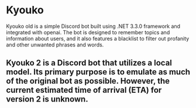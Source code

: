 # Kyouko

Kyouko old is a simple Discord bot built using .NET 3.3.0 framework and integrated with openai. The bot is designed to remember topics and information about users, and it also features a blacklist to filter out profanity and other unwanted phrases and words.

## Kyouko 2 is a Discord bot that utilizes a local model. Its primary purpose is to emulate as much of the original bot as possible. However, the current estimated time of arrival (ETA) for version 2 is unknown.
